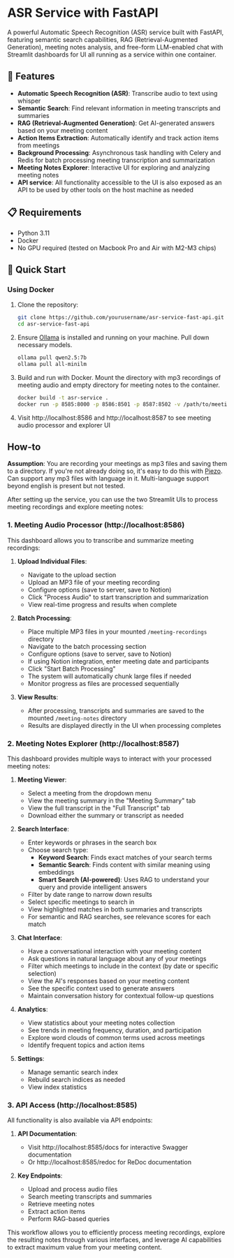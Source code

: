 # ASR Service with FastAPI

A powerful Automatic Speech Recognition (ASR) service built with FastAPI, featuring semantic search capabilities, RAG (Retrieval-Augmented Generation), meeting notes analysis, and free-form LLM-enabled chat with Streamlit dashboards for UI all running as a service within one container.

## 🌟 Features

- **Automatic Speech Recognition (ASR)**: Transcribe audio to text using whisper
- **Semantic Search**: Find relevant information in meeting transcripts and summaries
- **RAG (Retrieval-Augmented Generation)**: Get AI-generated answers based on your meeting content
- **Action Items Extraction**: Automatically identify and track action items from meetings
- **Background Processing**: Asynchronous task handling with Celery and Redis for batch processing meeting transcription and summarization
- **Meeting Notes Explorer**: Interactive UI for exploring and analyzing meeting notes
- **API service**: All functionality accessible to the UI is also exposed as an API to be used by other tools on the host machine as needed

## 📋 Requirements

- Python 3.11
- Docker
- No GPU required (tested on Macbook Pro and Air with M2-M3 chips)

## 🚀 Quick Start

### Using Docker

1. Clone the repository:
   ```bash
   git clone https://github.com/yourusername/asr-service-fast-api.git
   cd asr-service-fast-api
   ```
2. Ensure [Ollama](https://ollama.com/download) is installed and running on your machine. Pull down necessary models.
    ```bash
   ollama pull qwen2.5:7b
   ollama pull all-minilm
   ```
3. Build and run with Docker. Mount the directory with mp3 recordings of meeting audio and empty directory for meeting notes to the container.
    ```bash
    docker build -t asr-service .
    docker run -p 8585:8000 -p 8586:8501 -p 8587:8502 -v /path/to/meeting-notes:/meeting-notes -v /path/to/meeting/mp3/recordings:/meeting-recordings --name asr-service-local --rm asr-service
    ```
4. Visit http://localhost:8586 and http://localhost:8587 to see meeting audio processor and explorer UI

## How-to

**Assumption**: You are recording your meetings as mp3 files and saving them to a directory. If you're not already doing so, it's easy to do this with [Piezo](https://rogueamoeba.com/piezo/). Can support any mp3 files with language in it. Multi-language support beyond english is present but not tested.

After setting up the service, you can use the two Streamlit UIs to process meeting recordings and explore meeting notes:

### 1. Meeting Audio Processor (http://localhost:8586)

This dashboard allows you to transcribe and summarize meeting recordings:

1. **Upload Individual Files**:
   - Navigate to the upload section
   - Upload an MP3 file of your meeting recording
   - Configure options (save to server, save to Notion)
   - Click "Process Audio" to start transcription and summarization
   - View real-time progress and results when complete

2. **Batch Processing**:
   - Place multiple MP3 files in your mounted `/meeting-recordings` directory
   - Navigate to the batch processing section
   - Configure options (save to server, save to Notion)
   - If using Notion integration, enter meeting date and participants
   - Click "Start Batch Processing"
   - The system will automatically chunk large files if needed
   - Monitor progress as files are processed sequentially

3. **View Results**:
   - After processing, transcripts and summaries are saved to the mounted `/meeting-notes` directory
   - Results are displayed directly in the UI when processing completes

### 2. Meeting Notes Explorer (http://localhost:8587)

This dashboard provides multiple ways to interact with your processed meeting notes:

1. **Meeting Viewer**:
   - Select a meeting from the dropdown menu
   - View the meeting summary in the "Meeting Summary" tab
   - View the full transcript in the "Full Transcript" tab
   - Download either the summary or transcript as needed

2. **Search Interface**:
   - Enter keywords or phrases in the search box
   - Choose search type:
     - **Keyword Search**: Finds exact matches of your search terms
     - **Semantic Search**: Finds content with similar meaning using embeddings
     - **Smart Search (AI-powered)**: Uses RAG to understand your query and provide intelligent answers
   - Filter by date range to narrow down results
   - Select specific meetings to search in
   - View highlighted matches in both summaries and transcripts
   - For semantic and RAG searches, see relevance scores for each match

3. **Chat Interface**:
   - Have a conversational interaction with your meeting content
   - Ask questions in natural language about any of your meetings
   - Filter which meetings to include in the context (by date or specific selection)
   - View the AI's responses based on your meeting content
   - See the specific context used to generate answers
   - Maintain conversation history for contextual follow-up questions

4. **Analytics**:
   - View statistics about your meeting notes collection
   - See trends in meeting frequency, duration, and participation
   - Explore word clouds of common terms used across meetings
   - Identify frequent topics and action items

5. **Settings**:
   - Manage semantic search index
   - Rebuild search indices as needed
   - View index statistics

### 3. API Access (http://localhost:8585)

All functionality is also available via API endpoints:

1. **API Documentation**:
   - Visit http://localhost:8585/docs for interactive Swagger documentation
   - Or http://localhost:8585/redoc for ReDoc documentation

2. **Key Endpoints**:
   - Upload and process audio files
   - Search meeting transcripts and summaries
   - Retrieve meeting notes
   - Extract action items
   - Perform RAG-based queries

This workflow allows you to efficiently process meeting recordings, explore the resulting notes through various interfaces, and leverage AI capabilities to extract maximum value from your meeting content.



